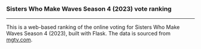 ### Sisters Who Make Waves Season 4 (2023) vote ranking

---

This is a web-based ranking of the online voting for Sisters Who Make Waves Season 4 (2023), built with Flask. The data is sourced from [mgtv.com](https://lego.mgtv.com/act/3_8_3/20230414cf2023.html?act_name=20230414cf2023&share_id=HUE2ER51CWA&source=share_20230414cf2023&code=083DCc000ISzVP1T9M200MC5351DCc0w).